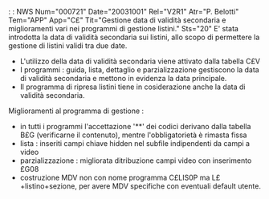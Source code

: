  :  : NWS Num="000721" Date="20031001" Rel="V2R1" Atr="P. Belotti" Tem="APP" App="C£" Tit="Gestione data di validità secondaria e miglioramenti vari nei programmi di gestione listini." Sts="20"
E' stata introdotta la data di validità secondaria sui listini, allo scopo di permettere la gestione di listini validi tra due date.

- L'utilizzo della data di validità secondaria viene attivato dalla tabella C£V
- I programmi :  guida, lista, dettaglio e parzializzazione gestiscono la data di validità secondaria
e mettono in evidenza la data principale.
- Il programma di ripresa listini tiene in cosiderazione anche la data di validità secondaria.

Miglioramenti al programma di gestione : 
- in tutti i programmi l'accettazione '\*\*' dei codici derivano dalla tabella B£G (verificarne il
  contenuto), mentre l'obbligatorietà è rimasta fissa
- lista :  inseriti campi chiave hidden nel subfile indipendenti da campi a video
- parzializzazione :  migliorata ditribuzione campi video con inserimento £G08
- costruzione MDV non con nome programma C£LIS0P ma L£+listino+sezione, per avere MDV specifiche con
eventuali default utente.
